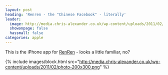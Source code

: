 ```yaml
---
layout: post
heading: 'Renren - the "Chinese Facebook" - literally'
leader:
  image: http://media.chris-alexander.co.uk/wp-content/uploads/2011/02/photo-200x300.png
  showonpage: false
  hassmall: false
categories: apple
---
```


This is the iPhone app for [RenRen](http://renren.com) - looks a little familiar, no?

{% include images/block.html src="http://media.chris-alexander.co.uk/wp-content/uploads/2011/02/photo-200x300.png" %}
